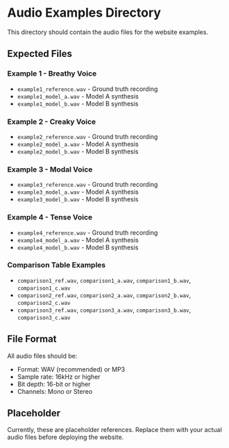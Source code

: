 # Audio Examples Directory

This directory should contain the audio files for the website examples.

## Expected Files

### Example 1 - Breathy Voice
- `example1_reference.wav` - Ground truth recording
- `example1_model_a.wav` - Model A synthesis
- `example1_model_b.wav` - Model B synthesis

### Example 2 - Creaky Voice
- `example2_reference.wav` - Ground truth recording
- `example2_model_a.wav` - Model A synthesis
- `example2_model_b.wav` - Model B synthesis

### Example 3 - Modal Voice
- `example3_reference.wav` - Ground truth recording
- `example3_model_a.wav` - Model A synthesis
- `example3_model_b.wav` - Model B synthesis

### Example 4 - Tense Voice
- `example4_reference.wav` - Ground truth recording
- `example4_model_a.wav` - Model A synthesis
- `example4_model_b.wav` - Model B synthesis

### Comparison Table Examples
- `comparison1_ref.wav`, `comparison1_a.wav`, `comparison1_b.wav`, `comparison1_c.wav`
- `comparison2_ref.wav`, `comparison2_a.wav`, `comparison2_b.wav`, `comparison2_c.wav`
- `comparison3_ref.wav`, `comparison3_a.wav`, `comparison3_b.wav`, `comparison3_c.wav`

## File Format

All audio files should be:
- Format: WAV (recommended) or MP3
- Sample rate: 16kHz or higher
- Bit depth: 16-bit or higher
- Channels: Mono or Stereo

## Placeholder

Currently, these are placeholder references. Replace them with your actual audio files before deploying the website.
